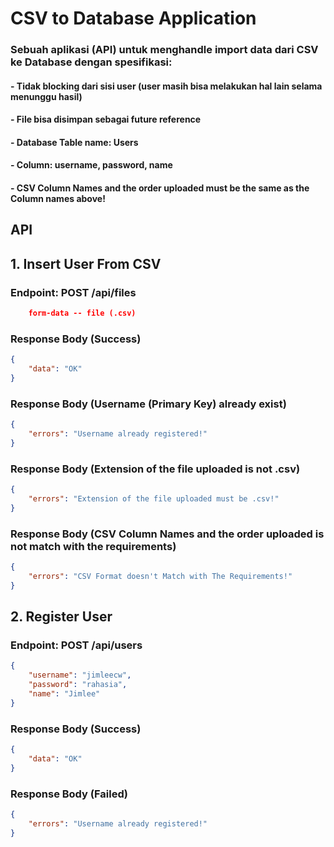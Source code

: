 # CSV to Database Application

### Sebuah aplikasi (API) untuk menghandle import data dari CSV ke Database dengan spesifikasi:
#### - Tidak blocking dari sisi user (user masih bisa melakukan hal lain selama menunggu hasil)
#### - File bisa disimpan sebagai future reference
#### - Database Table name: Users
#### - Column: username, password, name
#### - CSV Column Names and the order uploaded must be the same as the Column names above!

## API

## 1. Insert User From CSV
### Endpoint: POST /api/files

````json
    form-data -- file (.csv)
````

### Response Body (Success)

````json
{
    "data": "OK"
}
````

### Response Body (Username (Primary Key) already exist)

````json
{
    "errors": "Username already registered!"
}
````

### Response Body (Extension of the file uploaded is not .csv)

````json
{
    "errors": "Extension of the file uploaded must be .csv!"
}
````

### Response Body (CSV Column Names and the order uploaded is not match with the requirements)

````json
{
    "errors": "CSV Format doesn't Match with The Requirements!"
}
````

## 2. Register User
### Endpoint: POST /api/users

````json
{
    "username": "jimleecw",
    "password": "rahasia",
    "name": "Jimlee"
}
````

### Response Body (Success)

````json
{
    "data": "OK"
}
````

### Response Body (Failed)

````json
{
    "errors": "Username already registered!"
}
````
